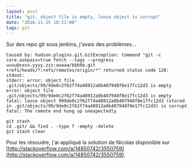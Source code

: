 ```yaml
---
layout: post
title: "git, object file is empty, loose object is corrupt"
date: "2016-11-15 10:21:00"
tags: git
---
```

Sur des repo git sous jenkins, j'avais des problèmes... 


```
Caused by: hudson.plugins.git.GitException: Command "git -c core.askpass=true fetch --tags --progress uuuu@xxxx.yyyy.zzz:aaaaa/bbbbb.git +refs/heads/*:refs/remotes/origin/*" returned status code 128:
stdout: 
stderr: error: object file .git/objects/99/9de0c2f62f74a48912a0b407948f0e17fc12d3 is empty
error: object file .git/objects/99/9de0c2f62f74a48912a0b407948f0e17fc12d3 is empty
fatal: loose object 999de0c2f62f74a48912a0b407948f0e17fc12d3 (stored in .git/objects/99/9de0c2f62f74a48912a0b407948f0e17fc12d3) is corrupt
fatal: The remote end hung up unexpectedly

git stash
cd .git/ && find . -type f -empty -delete
git stash clear
```

Pour les résoudre, j'ai appliqué la solution de Nicolas disponible sur [http://stackoverflow.com/a/14850742/3550759](http://stackoverflow.com/a/14850742/3550759).
